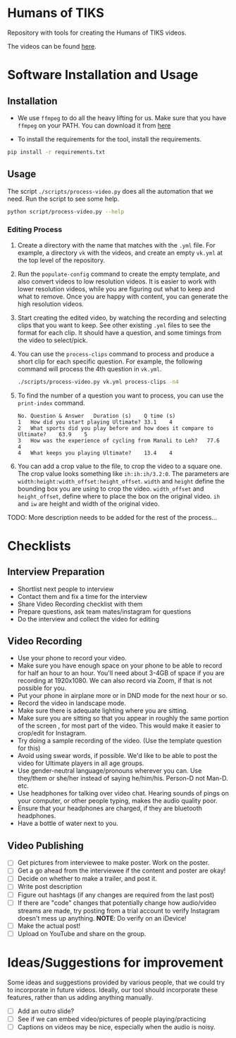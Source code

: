 # Humans of TIKS

Repository with tools for creating the Humans of TIKS videos.

The videos can be found [here](https://www.youtube.com/playlist?list=PLo98-81j1ocKx7DsxOYNavJx9vmcL0oWx).

# Software Installation and Usage

## Installation

-   We use `ffmpeg` to do all the heavy lifting for us. Make sure that you have
    `ffmpeg` on your PATH. You can download it from
    [here](https://www.ffmpeg.org/download.html)

-   To install the requirements for the tool, install the requirements.

```sh
pip install -r requirements.txt
```

## Usage

The script `./scripts/process-video.py` does all the automation that we need.
Run the script to see some help.

```sh
python script/process-video.py --help
```

### Editing Process

1. Create a directory with the name that matches with the `.yml` file. For
   example, a directory `vk` with the videos, and create an empty `vk.yml` at
   the top level of the repository.

1. Run the `populate-config` command to create the empty template, and also
   convert videos to low resolution videos. It is easier to work with lower
   resolution videos, while you are figuring out what to keep and what to
   remove. Once you are happy with content, you can generate the high resolution
   videos.

1. Start creating the edited video, by watching the recording and selecting
   clips that you want to keep. See other existing `.yml` files to see the
   format for each clip. It should have a question, and some timings from the
   video to select/pick.

1. You can use the `process-clips` command to process and produce a short clip
   for each specific question. For example, the following command will process
   the 4th question in `vk.yml`.

    ```sh
    ./scripts/process-video.py vk.yml process-clips -n4
    ```

1. To find the number of a question you want to process, you can use the
   `print-index` command.

    ```tsv
    No.	Question & Answer	Duration (s)	Q time (s)
    1	How did you start playing Ultimate?	33.1	4
    2	What sports did you play before and how does it compare to Ultimate?	63.9	5
    3	How was the experience of cycling from Manali to Leh?	77.6	4
    4	What keeps you playing Ultimate?	13.4	4
    ```

1. You can add a crop value to the file, to crop the video to a square one. The
   crop value looks something like `ih:ih:ih/3.2:0`. The parameters are
   `width:height:width_offset:height_offset`. `width` and `height` define the
   bounding box you are using to crop the video. `width_offset` and
   `height_offset`, define where to place the box on the original video. `ih`
   and `iw` are height and width of the original video.
   

TODO: More description needs to be added for the rest of the process...

# Checklists

## Interview Preparation

-   Shortlist next people to interview
-   Contact them and fix a time for the interview
-   Share Video Recording checklist with them
-   Prepare questions, ask team mates/instagram for questions
-   Do the interview and collect the video for editing

## Video Recording

-   Use your phone to record your video.
-   Make sure you have enough space on your phone to be able to record for half
    an hour to an hour. You'll need about 3-4GB of space if you are recording at
    1920x1080. We can also record via Zoom, if that is not possible for you.
-   Put your phone in airplane more or in DND mode for the next hour or so.
-   Record the video in landscape mode.
-   Make sure there is adequate lighting where you are sitting.
-   Make sure you are sitting so that you appear in roughly the same portion of
    the screen , for most part of the video. This would make it easier to
    crop/edit for Instagram.
-   Try doing a sample recording of the video. (Use the template question for
    this)
-   Avoid using swear words, if possible. We'd like to be able to post the video
    for Ultimate players in all age groups.
-   Use gender-neutral language/pronouns wherever you can. Use they/them or
    she/her instead of saying he/him/his. Person-D not Man-D. etc.
-   Use headphones for talking over video chat. Hearing sounds of pings on your
    computer, or other people typing, makes the audio quality poor.
-   Ensure that your headphones are charged, if they are bluetooth headphones.
-   Have a bottle of water next to you.

## Video Publishing

-   [ ] Get pictures from interviewee to make poster. Work on the poster.
-   [ ] Get a go ahead from the interviewee if the content and poster are okay!
-   [ ] Decide on whether to make a trailer, and post it.
-   [ ] Write post description
-   [ ] Figure out hashtags (if any changes are required from the last post)
-   [ ] If there are "code" changes that potentially change how audio/video
        streams are made, try posting from a trial account to verify Instagram
        doesn't mess up anything. **NOTE**: Do verify on an iDevice!
-   [ ] Make the actual post!
-   [ ] Upload on YouTube and share on the group.

# Ideas/Suggestions for improvement

Some ideas and suggestions provided by various people, that we could try to
incorporate in future videos. Ideally, our tool should incorporate these
features, rather than us adding anything manually.

-   [ ] Add an outro slide?
-   [ ] See if we can embed video/pictures of people playing/practicing
-   [ ] Captions on videos may be nice, especially when the audio is noisy.
